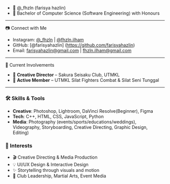 - 👋 @_fhzln (farisya hazlin)
- 🌱 Bachelor of Computer Science (Software Engineering) with Honours

---

📷 Connect with Me
- Instagram: [@_fhzln](https://instagram.com/_fhzln) | [@fhzln.ilham](https://instagram.com/fhzln.ilham)  
- GitHub: [@farisyahazlin] (https://github.com/farisyahazlin)  
- Email: farisyahazlin@gmail.com | fhzln.ilham@gmail.com 

---

💼 Current Involvements
- 🎨 **Creative Director** – Sakura Seisaku Club, UTMKL  
- 🥋 **Active Member** – UTMKL Silat Fighters Combat & Silat Seni Tunggal 

---

### 🛠️ Skills & Tools

- **Creative**: Photoshop, Lightroom, DaVinci Resolve(Beginner), Figma  
- **Tech**: C++, HTML, CSS, JavaScript, Python  
- **Media**: Photography (events/sports/educations/weddings), Videography, Storyboarding, Creative Directing, Graphic Design, Editing)


### 🧠 Interests
- 🎬 Creative Directing & Media Production 
- 💡 UI/UX Design & Interactive Design 
- ✨ Storytelling through visuals and motion
- 🧵 Club Leadership, Martial Arts, Event Media


<!---
farisyahazlin/farisyahazlin is a ✨ special ✨ repository because its `README.md` (this file) appears on your GitHub profile.
You can click the Preview link to take a look at your changes.
--->
